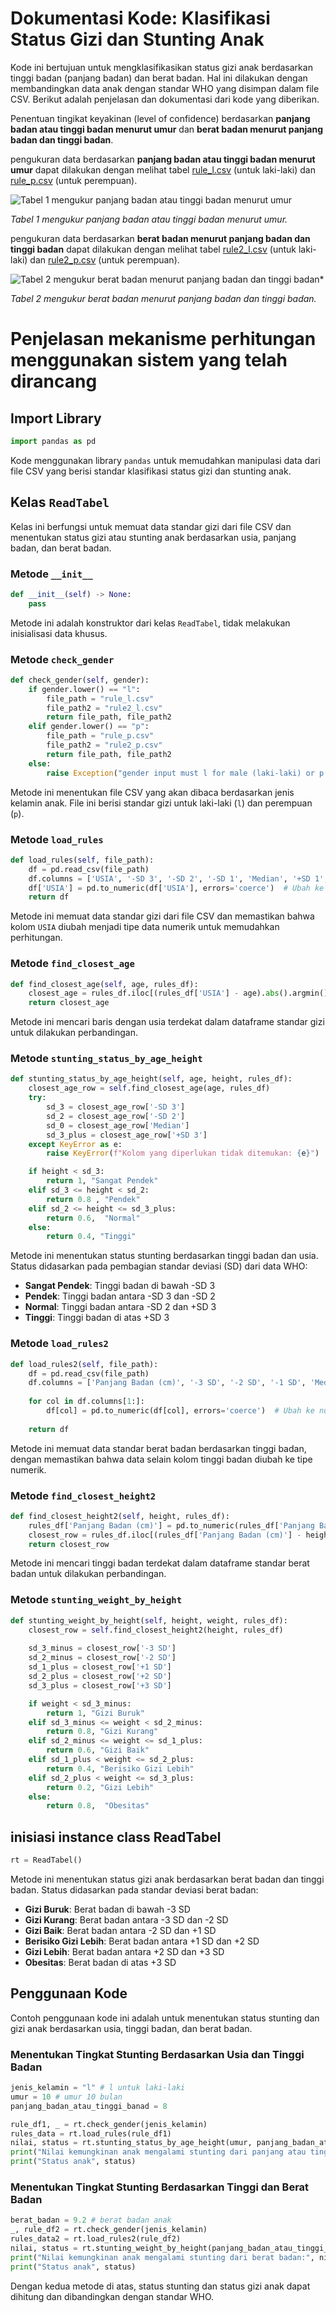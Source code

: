 # Dokumentasi Kode: Klasifikasi Status Gizi dan Stunting Anak

Kode ini bertujuan untuk mengklasifikasikan status gizi anak berdasarkan tinggi badan (panjang badan) dan berat badan. Hal ini dilakukan dengan membandingkan data anak dengan standar WHO yang disimpan dalam file CSV. Berikut adalah penjelasan dan dokumentasi dari kode yang diberikan.

Penentuan tingikat keyakinan (level of confidence) berdasarkan **panjang badan atau tinggi badan menurut umur** dan **berat badan menurut panjang badan dan tinggi badan**.

pengukuran data berdasarkan **panjang badan atau tinggi badan menurut umur** dapat dilakukan dengan melihat tabel [rule_l.csv](/rule_l.csv) (untuk laki-laki) dan [rule_p.csv](/rule_p.csv) (untuk perempuan).

![Tabel 1 mengukur panjang badan atau tinggi badan menurut umur](images/Picture1.png)

_Tabel 1 mengukur panjang badan atau tinggi badan menurut umur._

pengukuran data berdasarkan **berat badan menurut panjang badan dan tinggi badan** dapat dilakukan dengan melihat tabel [rule2_l.csv](/rule2_l.csv) (untuk laki-laki) dan [rule2_p.csv](/rule2_p.csv) (untuk perempuan).

![Tabel 2 mengukur berat badan menurut panjang badan dan tinggi badan* ](images/Picture2.png)

_Tabel 2 mengukur berat badan menurut panjang badan dan tinggi badan._


# Penjelasan mekanisme perhitungan menggunakan sistem yang telah dirancang

## Import Library

```python
import pandas as pd
```

Kode menggunakan library `pandas` untuk memudahkan manipulasi data dari file CSV yang berisi standar klasifikasi status gizi dan stunting anak.

## Kelas `ReadTabel`

Kelas ini berfungsi untuk memuat data standar gizi dari file CSV dan menentukan status gizi atau stunting anak berdasarkan usia, panjang badan, dan berat badan.

### Metode `__init__`

```python
def __init__(self) -> None:
    pass
```

Metode ini adalah konstruktor dari kelas `ReadTabel`, tidak melakukan inisialisasi data khusus.

### Metode `check_gender`

```python
def check_gender(self, gender):
    if gender.lower() == "l":
        file_path = "rule_l.csv"
        file_path2 = "rule2_l.csv"
        return file_path, file_path2
    elif gender.lower() == "p":
        file_path = "rule_p.csv"
        file_path2 = "rule2_p.csv"
        return file_path, file_path2
    else:
        raise Exception("gender input must l for male (laki-laki) or p for female (perempuan)")
```

Metode ini menentukan file CSV yang akan dibaca berdasarkan jenis kelamin anak. File ini berisi standar gizi untuk laki-laki (`l`) dan perempuan (`p`).

### Metode `load_rules`

```python
def load_rules(self, file_path):
    df = pd.read_csv(file_path)
    df.columns = ['USIA', '-SD 3', '-SD 2', '-SD 1', 'Median', '+SD 1', '+SD 2', '+SD 3']
    df['USIA'] = pd.to_numeric(df['USIA'], errors='coerce')  # Ubah ke numerik untuk kolom 'USIA'
    return df
```

Metode ini memuat data standar gizi dari file CSV dan memastikan bahwa kolom `USIA` diubah menjadi tipe data numerik untuk memudahkan perhitungan.

### Metode `find_closest_age`

```python
def find_closest_age(self, age, rules_df):
    closest_age = rules_df.iloc[(rules_df['USIA'] - age).abs().argmin()]
    return closest_age
```

Metode ini mencari baris dengan usia terdekat dalam dataframe standar gizi untuk dilakukan perbandingan.

### Metode `stunting_status_by_age_height`

```python
def stunting_status_by_age_height(self, age, height, rules_df):
    closest_age_row = self.find_closest_age(age, rules_df)        
    try:
        sd_3 = closest_age_row['-SD 3']
        sd_2 = closest_age_row['-SD 2']
        sd_0 = closest_age_row['Median']
        sd_3_plus = closest_age_row['+SD 3']
    except KeyError as e:
        raise KeyError(f"Kolom yang diperlukan tidak ditemukan: {e}")

    if height < sd_3:
        return 1, "Sangat Pendek"
    elif sd_3 <= height < sd_2:
        return 0.8 , "Pendek"
    elif sd_2 <= height <= sd_3_plus:
        return 0.6,  "Normal"
    else:
        return 0.4, "Tinggi"
```

Metode ini menentukan status stunting berdasarkan tinggi badan dan usia. Status didasarkan pada pembagian standar deviasi (SD) dari data WHO:

- **Sangat Pendek**: Tinggi badan di bawah -SD 3
- **Pendek**: Tinggi badan antara -SD 3 dan -SD 2
- **Normal**: Tinggi badan antara -SD 2 dan +SD 3
- **Tinggi**: Tinggi badan di atas +SD 3

### Metode `load_rules2`

```python
def load_rules2(self, file_path):
    df = pd.read_csv(file_path)
    df.columns = ['Panjang Badan (cm)', '-3 SD', '-2 SD', '-1 SD', 'Median', '+1 SD', '+2 SD', '+3 SD']
    
    for col in df.columns[1:]:
        df[col] = pd.to_numeric(df[col], errors='coerce')  # Ubah ke numerik, coerce ubah error jadi NaN
    
    return df
```

Metode ini memuat data standar berat badan berdasarkan tinggi badan, dengan memastikan bahwa data selain kolom tinggi badan diubah ke tipe numerik.

### Metode `find_closest_height2`

```python
def find_closest_height2(self, height, rules_df):
    rules_df['Panjang Badan (cm)'] = pd.to_numeric(rules_df['Panjang Badan (cm)'], errors='coerce')
    closest_row = rules_df.iloc[(rules_df['Panjang Badan (cm)'] - height).abs().argmin()]
    return closest_row
```

Metode ini mencari tinggi badan terdekat dalam dataframe standar berat badan untuk dilakukan perbandingan.

### Metode `stunting_weight_by_height`

```python
def stunting_weight_by_height(self, height, weight, rules_df):
    closest_row = self.find_closest_height2(height, rules_df)
    
    sd_3_minus = closest_row['-3 SD']
    sd_2_minus = closest_row['-2 SD']
    sd_1_plus = closest_row['+1 SD']
    sd_2_plus = closest_row['+2 SD']
    sd_3_plus = closest_row['+3 SD']

    if weight < sd_3_minus:
        return 1, "Gizi Buruk"
    elif sd_3_minus <= weight < sd_2_minus:
        return 0.8, "Gizi Kurang"
    elif sd_2_minus <= weight <= sd_1_plus:
        return 0.6, "Gizi Baik"
    elif sd_1_plus < weight <= sd_2_plus:
        return 0.4, "Berisiko Gizi Lebih"
    elif sd_2_plus < weight <= sd_3_plus:
        return 0.2, "Gizi Lebih"
    else:
        return 0.8,  "Obesitas"
```

## inisiasi instance class ReadTabel

```python
rt = ReadTabel()
```

Metode ini menentukan status gizi anak berdasarkan berat badan dan tinggi badan. Status didasarkan pada standar deviasi berat badan:

- **Gizi Buruk**: Berat badan di bawah -3 SD
- **Gizi Kurang**: Berat badan antara -3 SD dan -2 SD
- **Gizi Baik**: Berat badan antara -2 SD dan +1 SD
- **Berisiko Gizi Lebih**: Berat badan antara +1 SD dan +2 SD
- **Gizi Lebih**: Berat badan antara +2 SD dan +3 SD
- **Obesitas**: Berat badan di atas +3 SD

## Penggunaan Kode

Contoh penggunaan kode ini adalah untuk menentukan status stunting dan gizi anak berdasarkan usia, tinggi badan, dan berat badan.

### Menentukan Tingkat Stunting Berdasarkan Usia dan Tinggi Badan

```python
jenis_kelamin = "l" # l untuk laki-laki
umur = 10 # umur 10 bulan
panjang_badan_atau_tinggi_banad = 8

rule_df1, _ = rt.check_gender(jenis_kelamin)
rules_data = rt.load_rules(rule_df1)
nilai, status = rt.stunting_status_by_age_height(umur, panjang_badan_atau_tinggi_banad, rules_data)
print("Nilai kemungkinan anak mengalami stunting dari panjang atau tinggi badan:", nilai)
print("Status anak", status)
```

### Menentukan Tingkat Stunting Berdasarkan Tinggi dan Berat Badan

```python
berat_badan = 9.2 # berat badan anak
_, rule_df2 = rt.check_gender(jenis_kelamin)
rules_data2 = rt.load_rules2(rule_df2)
nilai, status = rt.stunting_weight_by_height(panjang_badan_atau_tinggi_banad, berat_badan, rules_data2)
print("Nilai kemungkinan anak mengalami stunting dari berat badan:", nilai)
print("Status anak", status)
```

Dengan kedua metode di atas, status stunting dan status gizi anak dapat dihitung dan dibandingkan dengan standar WHO.